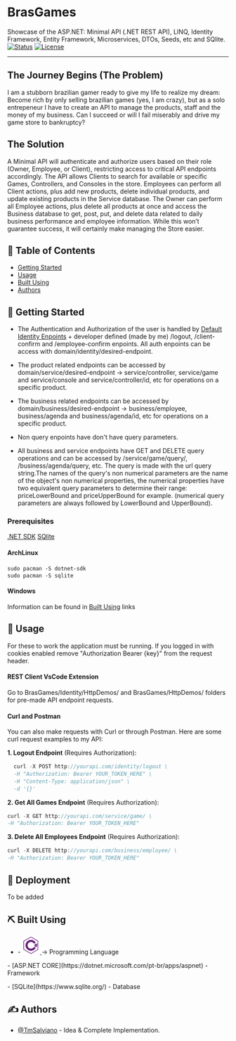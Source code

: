 # BrasGames
Showcase of the ASP.NET: Minimal API (.NET REST API), LINQ, Identity Framework, Entity Framework, Microservices, DTOs, Seeds, etc and SQlite.
[![Status](https://img.shields.io/badge/status-active-success.svg)]()
[![License](https://img.shields.io/badge/license-MIT-blue.svg)](/LICENSE)

---

## The Journey Begins (The Problem)
I am a stubborn brazilian gamer ready to give my life to realize my dream: Become rich by only selling brazilian games (yes, I am crazy), but as a solo entrepeneur I have to create an API to manage the products, staff and the money of my business. Can I succeed or will I fail miserably and drive my game store to bankruptcy?

## The Solution
A Minimal API will authenticate and authorize users based on their role (Owner, Employee, or Client), restricting access to critical API endpoints accordingly. The API allows Clients to search for available or specific Games, Controllers, and Consoles in the store. Employees can perform all Client actions, plus add new products, delete individual products, and update existing products in the Service database. The Owner can perform all Employee actions, plus delete all products at once and access the Business database to get, post, put, and delete data related to daily business performance and employee information. While this won’t guarantee success, it will certainly make managing the Store easier.

## 📝 Table of Contents

- [Getting Started](#getting_started)
- [Usage](#usage)
- [Built Using](#built_using)
- [Authors](#authors)


## 🏁 Getting Started <a name = "getting_started"></a>

 - The Authentication and Authorization of the user is handled by [Default Identity Enpoints](https://learn.microsoft.com/en-us/aspnet/core/security/authentication/identity-api-authorization?view=aspnetcore-8.0) + developer defined (made by me) /logout, /client-confirm and /employee-confirm enpoints. All auth enpoints can be access with domain/identity/desired-endpoint.

 - The product related endpoints can be accessed by domain/service/desired-endpoint -> service/controller, service/game and service/console and service/controller/id, etc for operations on a specific product.

 - The business related endpoints can be accessed by domain/business/desired-endpoint -> business/employee, business/agenda and business/agenda/id, etc for operations on a specific product.

 - Non query enpoints have don't have query parameters.

 - All business and service endpoints have GET and DELETE query operations and can be accessed by /service/game/query/, /business/agenda/query, etc. The query is made with the url query string.The names of the query's non numerical parameters are the name of the object's non numerical properties, the numerical properties have two equivalent query parameters to determine their range: priceLowerBound and priceUpperBound for example. (numerical query parameters are always followed by LowerBound and UpperBound).

### Prerequisites

[.NET SDK](https://learn.microsoft.com/en-us/dotnet/core/install/windows)
[SQlite](https://www.sqlite.org/download.html)

#### ArchLinux
```
sudo pacman -S dotnet-sdk
sudo pacman -S sqlite
```

#### Windows
Information can be found in [Built Using](#built_using) links


## 🎈 Usage <a name="usage"></a>

For these to work the application must be running.
If you logged in with cookies enabled remove "Authorization Bearer {key}" from the request header.

#### REST Client VsCode Extension

Go to BrasGames/Identity/HttpDemos/ and BrasGames/HttpDemos/ folders for pre-made API endpoint requests.

#### Curl and Postman

You can also make requests with Curl or through Postman. Here are some curl request examples to my API:

**1. Logout Endpoint** (Requires Authorization):
```c
  curl -X POST http://yourapi.com/identity/logout \
  -H "Authorization: Bearer YOUR_TOKEN_HERE" \
  -H "Content-Type: application/json" \
  -d '{}'
```
**2. Get All Games Endpoint** (Requires Authorization):
```c
curl -X GET http://yourapi.com/service/game/ \
-H "Authorization: Bearer YOUR_TOKEN_HERE"
```
**3. Delete All Employees Endpoint** (Requires Authorization):
```c
curl -X DELETE http://yourapi.com/business/employee/ \
-H "Authorization: Bearer YOUR_TOKEN_HERE"
```


## 🚀 Deployment <a name = "deployment"></a>

To be added

## ⛏️ Built Using <a id="built-using" name = "built_using"></a>

- <p> - 
  <a href="https://learn.microsoft.com/pt-br/dotnet/csharp/" target="_blank" rel="noreferrer"> 
    <img src="https://github.com/devicons/devicon/blob/master/icons/csharp/csharp-line.svg" alt="csharp" width="40" height="40"/> 
  </a> ->  Programming Language
</p>
<p>
- [ASP.NET CORE](https://dotnet.microsoft.com/pt-br/apps/aspnet) - Framework
</p>
<p>
- [SQLite](https://www.sqlite.org/) - Database
</p>

## ✍️ Authors <a name = "TiagomSalviano"></a>

- [@TmSalviano](https://github.com/TmSalviano) - Idea & Complete Implementation.

